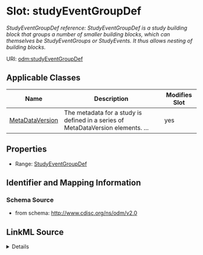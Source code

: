 # Slot: studyEventGroupDef


_StudyEventGroupDef reference: StudyEventGroupDef is a study building block that groups a number of smaller building blocks, which can themselves be StudyEventGroups or StudyEvents. It thus allows nesting of building blocks._



URI: [odm:studyEventGroupDef](http://www.cdisc.org/ns/odm/v2.0/studyEventGroupDef)



<!-- no inheritance hierarchy -->




## Applicable Classes

| Name | Description | Modifies Slot |
| --- | --- | --- |
[MetaDataVersion](MetaDataVersion.md) | The metadata for a study is defined in a series of MetaDataVersion elements. ... |  yes  |







## Properties

* Range: [StudyEventGroupDef](StudyEventGroupDef.md)





## Identifier and Mapping Information







### Schema Source


* from schema: http://www.cdisc.org/ns/odm/v2.0




## LinkML Source

<details>
```yaml
name: studyEventGroupDef
description: 'StudyEventGroupDef reference: StudyEventGroupDef is a study building
  block that groups a number of smaller building blocks, which can themselves be StudyEventGroups
  or StudyEvents. It thus allows nesting of building blocks.'
from_schema: http://www.cdisc.org/ns/odm/v2.0
rank: 1000
alias: studyEventGroupDef
domain_of:
- MetaDataVersion
range: StudyEventGroupDef

```
</details>